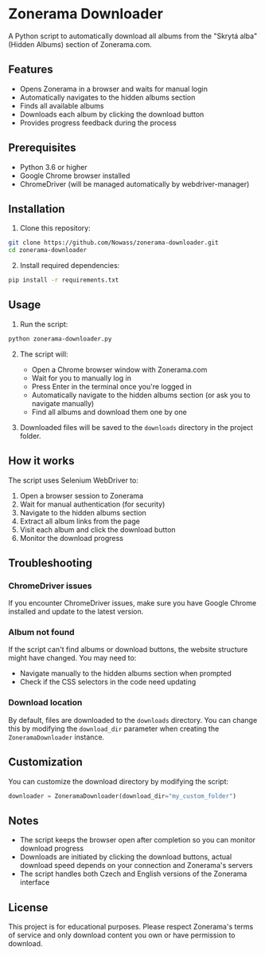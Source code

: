 # Zonerama Downloader

A Python script to automatically download all albums from the "Skrytá alba" (Hidden Albums) section of Zonerama.com.

## Features

- Opens Zonerama in a browser and waits for manual login
- Automatically navigates to the hidden albums section
- Finds all available albums
- Downloads each album by clicking the download button
- Provides progress feedback during the process

## Prerequisites

- Python 3.6 or higher
- Google Chrome browser installed
- ChromeDriver (will be managed automatically by webdriver-manager)

## Installation

1. Clone this repository:

```bash
git clone https://github.com/Nowass/zonerama-downloader.git
cd zonerama-downloader
```

2. Install required dependencies:

```bash
pip install -r requirements.txt
```

## Usage

1. Run the script:

```bash
python zonerama-downloader.py
```

2. The script will:

   - Open a Chrome browser window with Zonerama.com
   - Wait for you to manually log in
   - Press Enter in the terminal once you're logged in
   - Automatically navigate to the hidden albums section (or ask you to navigate manually)
   - Find all albums and download them one by one

3. Downloaded files will be saved to the `downloads` directory in the project folder.

## How it works

The script uses Selenium WebDriver to:

1. Open a browser session to Zonerama
2. Wait for manual authentication (for security)
3. Navigate to the hidden albums section
4. Extract all album links from the page
5. Visit each album and click the download button
6. Monitor the download progress

## Troubleshooting

### ChromeDriver issues

If you encounter ChromeDriver issues, make sure you have Google Chrome installed and update to the latest version.

### Album not found

If the script can't find albums or download buttons, the website structure might have changed. You may need to:

- Navigate manually to the hidden albums section when prompted
- Check if the CSS selectors in the code need updating

### Download location

By default, files are downloaded to the `downloads` directory. You can change this by modifying the `download_dir` parameter when creating the `ZoneramaDownloader` instance.

## Customization

You can customize the download directory by modifying the script:

```python
downloader = ZoneramaDownloader(download_dir="my_custom_folder")
```

## Notes

- The script keeps the browser open after completion so you can monitor download progress
- Downloads are initiated by clicking the download buttons, actual download speed depends on your connection and Zonerama's servers
- The script handles both Czech and English versions of the Zonerama interface

## License

This project is for educational purposes. Please respect Zonerama's terms of service and only download content you own or have permission to download.
